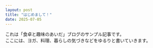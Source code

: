 ```yaml
---
layout: post
title: "はじめまして！"
date: 2025-07-05
---
```


これは「食卓と趣味のあいだ」ブログのサンプル記事です。  
ここには、ヨガ、料理、暮らしの気づきなどをゆるりと書いていきます。
